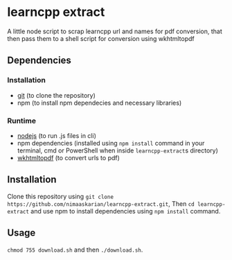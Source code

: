 # learncpp extract

A little node script to scrap learncpp url and names for pdf conversion, that then pass them to a shell script for conversion using wkhtmltopdf

## Dependencies

### Installation

- [git](https://git-scm.com/downloads) (to clone the repository)
- npm (to install npm dependecies and necessary libraries)

### Runtime

- [nodejs](https://nodejs.org/en/) (to run .js files in cli)
- npm dependencies (installed using `npm install` command in your terminal, cmd or PowerShell when inside `learncpp-extract`s directory)
- [wkhtmltopdf](https://github.com/wkhtmltopdf/wkhtmltopdf) (to convert urls to pdf)

## Installation

Clone this repository using `git clone https://github.com/nimaaskarian/learncpp-extract.git`, Then `cd learncpp-extract` and use npm to install dependencies using `npm install` command.

## Usage

`chmod 755 download.sh` and then `./download.sh`.
